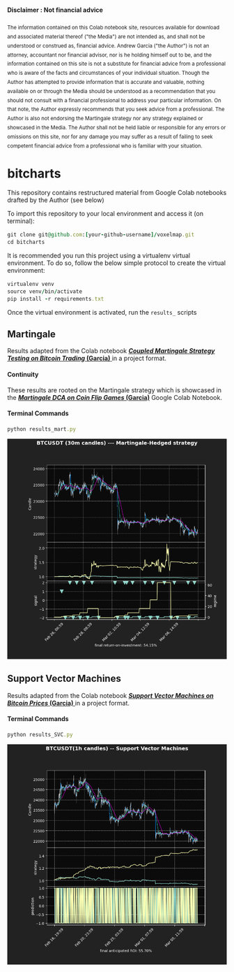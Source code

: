 #### Disclaimer : Not financial advice
<sub>
The information contained on this Colab notebook site, resources available for download and associated material thereof ("the Media") are not intended as, and shall not be understood or construed as, financial advice. Andrew Garcia ("the Author") is not an attorney, accountant nor financial advisor, nor is he holding himself out to be, and the information contained on this site is not a substitute for financial advice from a professional who is aware of the facts and circumstances of your individual situation. Though the Author has attempted to provide information that is accurate and valuable, nothing available on or through the Media should be understood as a recommendation that you should not consult with a financial professional to address your particular information. On that note, the Author expressly recommends that you seek advice from a professional. 
</sub>

<sub>
The Author is also not endorsing the Martingale strategy nor any strategy explained or showcased in the Media. The Author shall not be held liable or responsible for any errors or omissions on this site, nor for any damage you may suffer as a result of failing to seek competent financial advice from a professional who is familiar with your situation.
</sub>

# bitcharts

This repository contains restructured material from Google Colab notebooks drafted by the Author (see below) 

To import this repository to your local environment and access it (on terminal):

```ruby
git clone git@github.com:[your-github-username]/voxelmap.git
cd bitcharts
```

It is recommended you run this project using a virtualenv virtual environment. To do so, follow the below simple protocol to create the virtual environment:

```ruby
virtualenv venv
source venv/bin/activate
pip install -r requirements.txt
```
Once the virtual environment is activated, run the `results_` scripts

## Martingale

Results adapted from the Colab notebook [<b><i>Coupled Martingale Strategy Testing on Bitcoin Trading</i> (Garcia)</b> ](https://colab.research.google.com/drive/1SnWa53xzA83IYTlgqP8eOx5LB82ux8SG?usp=sharing) in a project format. 

#### Continuity

These results are rooted on the Martingale strategy which is showcased in the [<b><i>Martingale DCA on Coin Flip Games</i> (Garcia)</b>](https://colab.research.google.com/drive/1ZK_eW-kyHN3vMjPN_D0TAerG6J631ooV?usp=sharing) Google Colab Notebook.

#### Terminal Commands

```ruby
python results_mart.py
```

[![](img/Figure_1.png)](https://colab.research.google.com/drive/1SnWa53xzA83IYTlgqP8eOx5LB82ux8SG?usp=sharing)


## Support Vector Machines

Results adapted from the Colab notebook [<b><i>Support Vector Machines on Bitcoin Prices</i> (Garcia)</b> ](https://colab.research.google.com/drive/11aveFb9tdg33A2tDnDQfjRkJ4KaGs29x?usp=sharing) in a project format. 


#### Terminal Commands

```ruby
python results_SVC.py
```

[![](img/Figure_2.png)](https://colab.research.google.com/drive/11aveFb9tdg33A2tDnDQfjRkJ4KaGs29x?usp=sharing)




